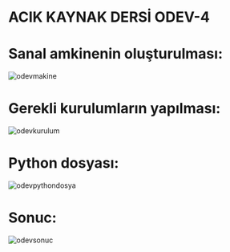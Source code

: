 # ACIK KAYNAK DERSİ ODEV-4

# Sanal amkinenin oluşturulması:

![odevmakine](https://user-images.githubusercontent.com/99864727/201061779-97f98996-8df7-4fda-915e-62c26a3f47f5.jpg)


# Gerekli kurulumların yapılması:

![odevkurulum](https://user-images.githubusercontent.com/99864727/201061433-43c907fd-6ffc-456c-bb37-d5385adfbbe3.jpg)


# Python dosyası:

![odevpythondosya](https://user-images.githubusercontent.com/99864727/201062007-14d59007-d876-42bc-a137-682a5d5d5899.jpg)


# Sonuc:

![odevsonuc](https://user-images.githubusercontent.com/99864727/201062088-36ad56b9-e1a8-4be3-a3ce-aa49135b7076.jpg)
